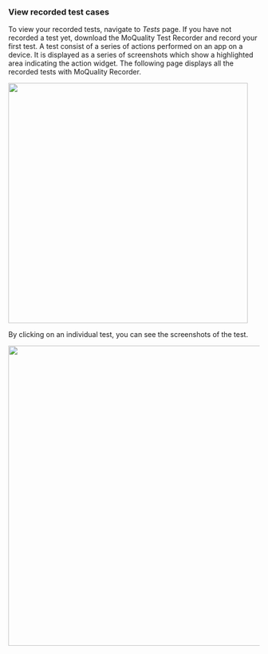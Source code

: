 ### View recorded test cases

To view your recorded tests, navigate to *Tests* page. If you have not recorded a test yet, download the MoQuality Test Recorder and record your first test. A test consist of a series of actions performed on an app on a device. It is displayed as a series of screenshots which show a highlighted area indicating the action widget. The following page displays all the recorded tests with MoQuality Recorder.

<img src="../dashboard-img/16.png" height="480px" />

By clicking on an individual test, you can see the screenshots of the test.

<img src="../dashboard-img/17.png" height="600px" />



